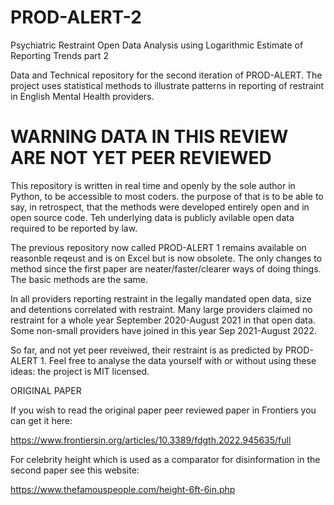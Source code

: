 # PROD-ALERT-2
Psychiatric Restraint Open Data Analysis using Logarithmic Estimate of Reporting Trends part 2

Data and Technical repository for the second iteration of PROD-ALERT.
The project uses statistical methods to illustrate patterns in reporting of restraint in English Mental Health providers.

# WARNING DATA IN THIS REVIEW ARE NOT YET PEER REVIEWED

This repository is written in real time and openly by the sole author in Python, to be accessible to most coders.
the purpose of that is to be able to say, in retrospect, that the methods were developed entirely open and in open source code. Teh underlying data is publicly avilable open data required to be reported by law.

The previous repository now called PROD-ALERT 1 remains available on reasonble reqeust and is on Excel but is now obsolete. The only changes to method since the first paper are neater/faster/clearer ways of doing things.
The basic methods are the same.

In all providers reporting restraint in the legally mandated open data, size and detentions correlated with restraint.
Many large providers claimed no restraint for a whole year September 2020-August 2021 in that open data.
Some non-small providers have joined in this year Sep 2021-August 2022.

So far, and not yet peer reveiwed, their restraint is as predicted by PROD-ALERT 1.
Feel free to analyse the data yourself with or without using these ideas: the project is MIT licensed.


ORIGINAL PAPER

If you wish to read the original paper peer reviewed paper in Frontiers you can get it here:

  https://www.frontiersin.org/articles/10.3389/fdgth.2022.945635/full
  
For celebrity height which is used as a comparator for disinformation in the second paper see this website:

  https://www.thefamouspeople.com/height-6ft-6in.php
  
  
